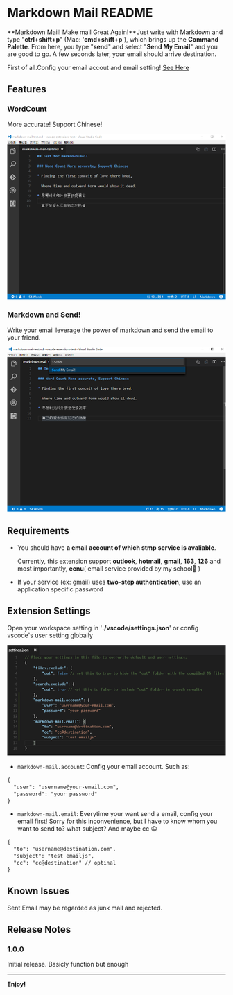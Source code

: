# Markdown Mail README

**Markdown Mail! Make mail Great Again!**Just write with Markdown and
type "**ctrl+shift+p**" (Mac: '**cmd+shift+p**'), which brings up the 
**Command Palette**. From here, you type "**send**" and select "**Send My Email**"
and you are good to go. A few seconds later, your email should arrive destination.

First of all.Config your email accout and email setting! [See Here](#Settings)

## Features

### WordCount
  More accurate! Support Chinese!

![WordCount](resources/word-count.png)

### Markdown and Send!
  Write your email leverage the power of markdown and send the email to your friend.

![send](resources/send.png)

## Requirements

* You should have **a email account of which stmp service is avaliable**.

  Currently, this extension support **outlook**, **hotmail**, **gmail**, **163**, **126**
  and most importantly, **ecnu**( email service provided by my school🙇 )

* If your service (ex: gmail) uses **two-step authentication**, use an application specific password

<h2 id="Settings">Extension Settings</h2>

Open your workspace setting in '**./vscode/settings.json**' or config vscode's user setting globally

![Extension Config](resources/extension-config.png)

* `markdown-mail.account`: Config your email account. Such as:
```
{
  "user": "username@your-email.com",
  "password": "your password"
}
```
* `markdown-mail.email`: Everytime your want send a email, config your email first!
Sorry for this inconvenience, but I have to know whom you want to send to? what subject? And maybe cc 😀
```
{
  "to": "username@destination.com",
  "subject": "test emailjs",
  "cc": "cc@destination" // optinal
}
```
## Known Issues

Sent Email may be regarded as junk mail and rejected.

## Release Notes

### 1.0.0

Initial release. Basicly function but enough

----------------------------------------------

**Enjoy!**